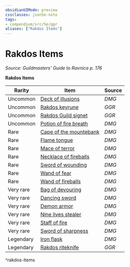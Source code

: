 ```yaml
---
obsidianUIMode: preview
cssclasses: json5e-note
tags:
- compendium/src/5e/ggr
aliases: ["Rakdos Items"]
---
```

# Rakdos Items
*Source: Guildmasters' Guide to Ravnica p. 176* 

**Rakdos Items**

| Rarity | Item | Source |
|--------|------|--------|
| Uncommon | [Deck of illusions](2-Mechanics/CLI/items/deck-of-illusions.md) | *DMG* |
| Uncommon | [Rakdos keyrune](2-Mechanics/CLI/items/rakdos-keyrune-ggr.md) | *GGR* |
| Uncommon | [Rakdos Guild signet](2-Mechanics/CLI/items/rakdos-guild-signet-ggr.md) | *GGR* |
| Uncommon | [Potion of fire breath](2-Mechanics/CLI/items/potion-of-fire-breath.md) | *DMG* |
| Rare | [Cape of the mountebank](2-Mechanics/CLI/items/cape-of-the-mountebank.md) | *DMG* |
| Rare | [Flame tongue](2-Mechanics/CLI/items/flame-tongue.md) | *DMG* |
| Rare | [Mace of terror](2-Mechanics/CLI/items/mace-of-terror.md) | *DMG* |
| Rare | [Necklace of fireballs](2-Mechanics/CLI/items/necklace-of-fireballs.md) | *DMG* |
| Rare | [Sword of wounding](2-Mechanics/CLI/items/sword-of-wounding.md) | *DMG* |
| Rare | [Wand of fear](2-Mechanics/CLI/items/wand-of-fear.md) | *DMG* |
| Rare | [Wand of fireballs](2-Mechanics/CLI/items/wand-of-fireballs.md) | *DMG* |
| Very rare | [Bag of devouring](2-Mechanics/CLI/items/bag-of-devouring.md) | *DMG* |
| Very rare | [Dancing sword](2-Mechanics/CLI/items/dancing-sword.md) | *DMG* |
| Very rare | [Demon armor](2-Mechanics/CLI/items/demon-armor.md) | *DMG* |
| Very rare | [Nine lives stealer](2-Mechanics/CLI/items/nine-lives-stealer.md) | *DMG* |
| Very rare | [Staff of fire](2-Mechanics/CLI/items/staff-of-fire.md) | *DMG* |
| Very rare | [Sword of sharpness](2-Mechanics/CLI/items/sword-of-sharpness.md) | *DMG* |
| Legendary | [Iron flask](2-Mechanics/CLI/items/iron-flask.md) | *DMG* |
| Legendary | [Rakdos riteknife](2-Mechanics/CLI/items/rakdos-riteknife-ggr.md) | *GGR* |
^rakdos-items
